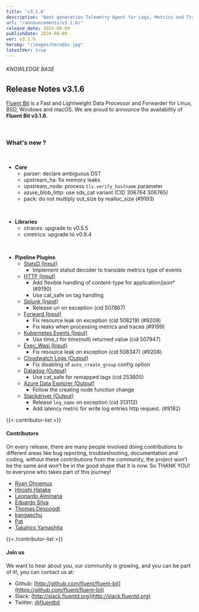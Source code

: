 ```yaml
---
title: 'v3.1.6'
description: 'Next generation Telemetry Agent for Logs, Metrics and Traces. '
url: "/announcements/v3.1.6/"
release_date: 2024-08-09
publishdate: 2024-08-09
ver: v3.1.6
herobg: "/images/hero@2x.jpg"
latestVer: true
---
```


###### KNOWLEDGE BASE

## Release Notes v3.1.6

[Fluent Bit](https://fluentbit.io) is a Fast and Lightweight Data Processor and Forwarder for Linux, BSD, Windows and macOS. We are proud to announce the availability of **Fluent Bit v3.1.6**.

<br>

### What's new ?

<br>

 - __Core__
   - parser: declare ambiguous DST
   - upstream_ha: fix memory leaks
   - upstream_node: process `tls.verify_hostname` parameter
   - azure_blob_http: use sds_cat variant (CID 306764 306765)
   - pack: do not multiply out_size by realloc_size (#9193)

<br>

 - __Libraries__
   - ctraces: upgrade to v0.5.5
   - cmetrics: upgrade to v0.9.4

<br>

 - __Pipeline Plugins__
   - [StatsD (Input)](https://docs.fluentbit.io/manual/3.1/pipeline/inputs/statsd/)
      - Implement statsd decoder to translate metrics type of events
   - [HTTP (Input)](https://docs.fluentbit.io/manual/3.1/pipeline/inputs/http/)
      - Add flexible handling of content-type for application/json*  (#9190)
      - Use cat_safe on tag handling
   - [Splunk (Input)](https://docs.fluentbit.io/manual/3.1/pipeline/inputs/splunk/)
      - Release uri on exception (cid 507867)
   - [Forward (Input)](https://docs.fluentbit.io/manual/3.1/pipeline/inputs/forward/)
      - Fix resource leak on exception (cid 508219) (#9209)
      - Fix leaks when processing metrics and traces (#9199)
   - [Kubernetes Events (Input)](https://docs.fluentbit.io/manual/3.1/pipeline/inputs/kubernetes-events/)
      - Use time_t for time(null) returned value (cid 507947)
   - [Exec_Wasi (Input)](https://docs.fluentbit.io/manual/3.1/pipeline/inputs/exec-wasi/)
      - Fix resource leak on exception (cid 508347) (#9208)
   - [Cloudwatch Logs (Output)](https://docs.fluentbit.io/manual/3.1/pipeline/outputs/cloudwatch/)
      - Fix disabling of `auto_create_group` config option
   - [Datadog (Output)](https://docs.fluentbit.io/manual/3.1/pipeline/outputs/datadog/)
      - Use cat_safe for remapped tags (cid 253605)
   - [Azure Data Explorer (Output)](https://docs.fluentbit.io/manual/3.1/pipeline/outputs/azure_kusto/)
      - Follow the creating node function change
   - [Stackdriver (Output)](https://docs.fluentbit.io/manual/3.1/pipeline/outputs/stackdriver/)
      - Release `log_name` on exception (cid 313112)
      - Add latency metric for write log entries http request. (#9182)

{{< contributor-list >}}

#### Contributors

On every release, there are many people involved doing contributions to different areas like bug reporting, troubleshooting, documentation and coding, without these contributions from the community, the project won’t be the same and won’t be in the good shape that it is now. So THANK YOU! to everyone who takes part of this journey!

- [Ryan Ohnemus](https://github.com/ryanohnemus)
- [Hiroshi Hatake](https://github.com/cosmo0920)
- [Leonardo Alminana](https://github.com/leonardo-albertovich)
- [Eduardo Silva](https://github.com/edsiper)
- [Thomas Devoogdt](https://github.com/ThomasDevoogdt)
- [kangaechu](https://github.com/kangaechu)
- [Pat](https://github.com/patrick-stephens)
- [Takahiro Yamashita](https://github.com/nokute78)

{{< /contributor-list >}}

#### Join us

We want to hear about you, our community is growing, and you can be part of it!, you can contact us at:

* Github: [http://github.com/fluent/fluent-bit](https://github.com/fluent/fluent-bit)
* Slack: [http://slack.fluentd.org](http://slack.fluentd.org)
* Twitter: [@fluentbit](https://twitter.com/fluentbit)